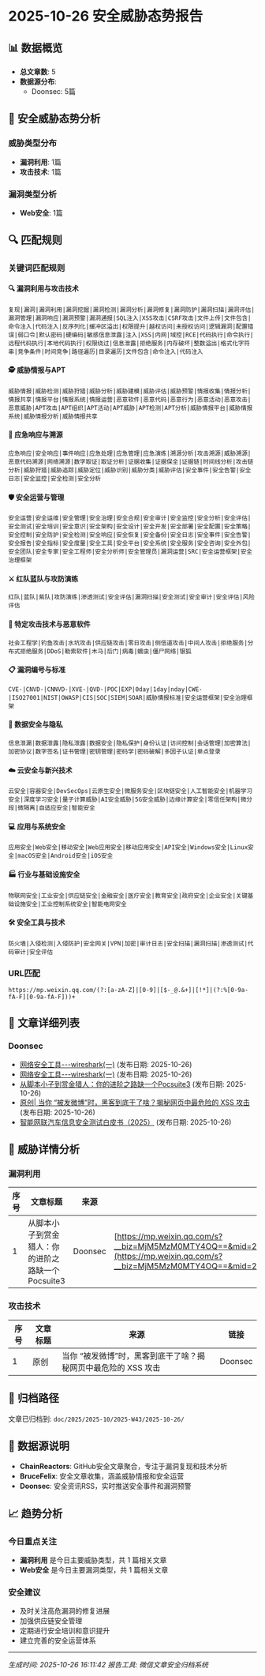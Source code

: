 # 2025-10-26 安全威胁态势报告

## 📊 数据概览

- **总文章数**: 5
- **数据源分布**:
  - Doonsec: 5篇

## 🚨 安全威胁态势分析

### 威胁类型分布
- **漏洞利用**: 1篇
- **攻击技术**: 1篇

### 漏洞类型分析
- **Web安全**: 1篇

## 🔍 匹配规则

### 关键词匹配规则

#### 🔍 漏洞利用与攻击技术
`复现|漏洞|漏洞利用|漏洞挖掘|漏洞检测|漏洞分析|漏洞修复|漏洞防护|漏洞扫描|漏洞评估|漏洞管理|漏洞响应|漏洞预警|漏洞通报|SQL注入|XSS攻击|CSRF攻击|文件上传|文件包含|命令注入|代码注入|反序列化|缓冲区溢出|权限提升|越权访问|未授权访问|逻辑漏洞|配置错误|弱口令|默认密码|硬编码|敏感信息泄露|注入|XSS|内网|域控|RCE|代码执行|命令执行|远程代码执行|本地代码执行|权限绕过|信息泄露|拒绝服务|内存破坏|整数溢出|格式化字符串|竞争条件|时间竞争|路径遍历|目录遍历|文件包含|命令注入|代码注入`

#### 🕵️ 威胁情报与APT
`威胁情报|威胁检测|威胁狩猎|威胁分析|威胁建模|威胁评估|威胁预警|情报收集|情报分析|情报共享|情报平台|情报系统|情报运营|恶意软件|恶意代码|恶意行为|恶意活动|恶意攻击|恶意威胁|APT攻击|APT组织|APT活动|APT威胁|APT检测|APT分析|威胁情报平台|威胁情报系统|威胁情报分析|威胁情报共享`

#### 🚨 应急响应与溯源
`应急响应|安全响应|事件响应|应急处理|应急管理|应急演练|溯源分析|攻击溯源|威胁溯源|恶意代码溯源|网络溯源|数字取证|取证分析|证据收集|证据保全|证据链|时间线分析|攻击链分析|威胁狩猎|威胁追踪|威胁定位|威胁识别|威胁分类|威胁评估|安全事件|安全告警|安全日志|安全监控|安全检测|安全分析`

#### 🛡️ 安全运营与管理
`安全运营|安全运维|安全管理|安全治理|安全合规|安全审计|安全监控|安全分析|安全评估|安全测试|安全培训|安全意识|安全架构|安全设计|安全开发|安全部署|安全配置|安全策略|安全控制|安全防护|安全检测|安全响应|安全恢复|安全备份|安全日志|安全事件|安全告警|安全报告|安全指标|安全度量|安全工具|安全平台|安全系统|安全服务|安全咨询|安全外包|安全团队|安全专家|安全工程师|安全分析师|安全管理员|漏洞运营|SRC|安全运营框架|安全治理框架`

#### ⚔️ 红队蓝队与攻防演练
`红队|蓝队|紫队|攻防演练|渗透测试|安全评估|漏洞扫描|安全测试|安全审计|安全评估|风险评估`

#### 🦠 特定攻击技术与恶意软件
`社会工程学|钓鱼攻击|水坑攻击|供应链攻击|零日攻击|侧信道攻击|中间人攻击|拒绝服务|分布式拒绝服务|DDoS|勒索软件|木马|后门|病毒|蠕虫|僵尸网络|银狐`

#### 📋 漏洞编号与标准
`CVE-|CNVD-|CNNVD-|XVE-|QVD-|POC|EXP|0day|1day|nday|CWE-|ISO27001|NIST|OWASP|CIS|SOC|SIEM|SOAR|威胁情报标准|安全运营框架|安全治理框架`

#### 🔐 数据安全与隐私
`信息泄漏|数据泄露|隐私泄露|数据安全|隐私保护|身份认证|访问控制|会话管理|加密算法|加密协议|数字签名|证书管理|密钥管理|密码学|密码破解|多因子认证|单点登录`

#### ☁️ 云安全与新兴技术
`云安全|容器安全|DevSecOps|云原生安全|微服务安全|区块链安全|人工智能安全|机器学习安全|深度学习安全|量子计算威胁|AI安全威胁|5G安全威胁|边缘计算安全|零信任架构|微分段|微隔离|自适应安全|智能安全`

#### 💻 应用与系统安全
`应用安全|Web安全|移动安全|Web应用安全|移动应用安全|API安全|Windows安全|Linux安全|macOS安全|Android安全|iOS安全`

#### 🏭 行业与基础设施安全
`物联网安全|工业安全|供应链安全|金融安全|医疗安全|教育安全|政府安全|企业安全|关键基础设施安全|工业控制系统安全|智能电网安全`

#### 🛠️ 安全工具与技术
`防火墙|入侵检测|入侵防护|安全网关|VPN|加密|审计日志|安全扫描|漏洞扫描|渗透测试|代码审计|安全评估`

### URL匹配
`https://mp.weixin.qq.com/(?:[a-zA-Z]|[0-9]|[$-_@.&+]|[!*]|(?:%[0-9a-fA-F][0-9a-fA-F]))+`

## 📰 文章详细列表

### Doonsec

- [网络安全工具---wireshark(一)](https://mp.weixin.qq.com/s?__biz=Mzg2NzgzNjI2NQ==&mid=2247483753&idx=1&sn=ec6f6b11246794ec3df65ed307f34807) (发布日期: 2025-10-26)
- [网络安全工具---wireshark(一)](https://mp.weixin.qq.com/s?__biz=Mzg2NzgzNjI2NQ==&mid=2247483751&idx=1&sn=605afefdebaaf8e667868559acbde5cc) (发布日期: 2025-10-26)
- [从脚本小子到赏金猎人：你的进阶之路缺一个Pocsuite3](https://mp.weixin.qq.com/s?__biz=MjM5MzM0MTY4OQ==&mid=2447797242&idx=1&sn=4e65e946382db108e36e4dd400738984) (发布日期: 2025-10-26)
- [原创| 当你 “被发微博”时，黑客到底干了啥？揭秘网页中最危险的 XSS 攻击](https://mp.weixin.qq.com/s?__biz=MzU2NDY2OTU4Nw==&mid=2247524596&idx=1&sn=8b83ee7bbfc1d20f3c8ac478d65faf03) (发布日期: 2025-10-26)
- [智能网联汽车信息安全测试白皮书（2025）](https://mp.weixin.qq.com/s?__biz=MzU2MDk1Nzg2MQ==&mid=2247628086&idx=2&sn=589a0952150a24ff8bf6b629a17827e7) (发布日期: 2025-10-26)


## 🎯 威胁详情分析

### 漏洞利用

| 序号 | 文章标题 | 来源 | 链接 |
|------|----------|------|------|
| 1 | 从脚本小子到赏金猎人：你的进阶之路缺一个Pocsuite3 | Doonsec | [https://mp.weixin.qq.com/s?__biz=MjM5MzM0MTY4OQ==&mid=2447797242&idx=1&sn=4e65e946382db108e36e4dd400738984](https://mp.weixin.qq.com/s?__biz=MjM5MzM0MTY4OQ==&mid=2447797242&idx=1&sn=4e65e946382db108e36e4dd400738984) |

### 攻击技术

| 序号 | 文章标题 | 来源 | 链接 |
|------|----------|------|------|
| 1 | 原创| 当你 “被发微博”时，黑客到底干了啥？揭秘网页中最危险的 XSS 攻击 | Doonsec | [https://mp.weixin.qq.com/s?__biz=MzU2NDY2OTU4Nw==&mid=2247524596&idx=1&sn=8b83ee7bbfc1d20f3c8ac478d65faf03](https://mp.weixin.qq.com/s?__biz=MzU2NDY2OTU4Nw==&mid=2247524596&idx=1&sn=8b83ee7bbfc1d20f3c8ac478d65faf03) |


## 📁 归档路径

文章已归档到: `doc/2025/2025-10/2025-W43/2025-10-26/`

## 🔗 数据源说明

- **ChainReactors**: GitHub安全文章聚合，专注于漏洞复现和技术分析
- **BruceFeIix**: 安全文章收集，涵盖威胁情报和安全运营
- **Doonsec**: 安全资讯RSS，实时推送安全事件和漏洞预警

## 📈 趋势分析

### 今日重点关注
- **漏洞利用** 是今日主要威胁类型，共 1 篇相关文章
- **Web安全** 是今日主要漏洞类型，共 1 篇相关文章

### 安全建议
- 及时关注高危漏洞的修复进展
- 加强供应链安全管理
- 定期进行安全培训和意识提升
- 建立完善的安全运营体系

---
*生成时间: 2025-10-26 16:11:42*
*报告工具: 微信文章安全归档系统*
